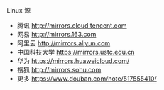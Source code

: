 Linux 源

- 腾讯 http://mirrors.cloud.tencent.com
- 网易 http://mirrors.163.com
- 阿里云 http://mirrors.aliyun.com
- 中国科技大学 https://mirrors.ustc.edu.cn
- 华为 https://mirrors.huaweicloud.com/
- 搜狐 http://mirrors.sohu.com
- 更多 https://www.douban.com/note/517555410/
